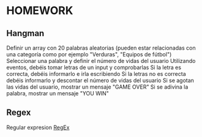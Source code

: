 # HOMEWORK

## Hangman
Definir un array con 20 palabras aleatorias (pueden estar relacionadas con una categoría como por ejemplo "Verduras", "Equipos de fútbol")
Seleccionar una palabra y definir el número de vidas del usuario
Utilizando eventos, debéis tomar letras de un input y comprobarlas
Si la letra es correcta, debéis informarlo e irla escribiendo
Si la letras no es correcta debéis informarlo y descontar el número de vidas del usuario
Si se agotan las vidas del usuario, mostrar un mensaje "GAME OVER"
Si se adivina la palabra, mostrar un mensaje "YOU WIN"

## Regex
Regular expresion [RegEx](http://tryregex.com/)
